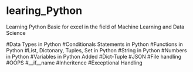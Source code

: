 # learing_Python
Learning Python Basic for excel in the field of Machine Learning and Data Science

#Data Types in Python
#Conditionals Statements in Python
#Functions in Python
#List, Dictonary, Tuples, Set in Python
#String in Python
#Numbers in Python
#Variables in Python
Added 
#Dict-Tuple
#JSON
#File handling
#OOPS
#__if__name
#Inheritence
#Exceptional Handling
